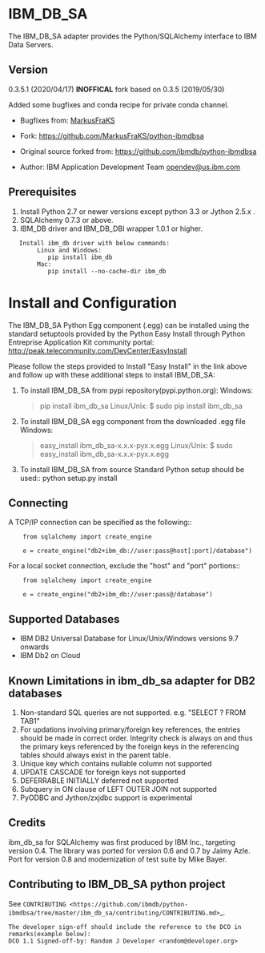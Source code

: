 IBM_DB_SA
=========

The IBM_DB_SA adapter provides the Python/SQLAlchemy interface to IBM Data Servers.

Version
--------
0.3.5.1 (2020/04/17) **INOFFICAL** fork based on 0.3.5 (2019/05/30)

Added some bugfixes and conda recipe for private conda channel.
+ Bugfixes from: [MarkusFraKS](https://github.com/MarkusFraKS)
+ Fork: https://github.com/MarkusFraKS/python-ibmdbsa


+ Original source forked from: https://github.com/ibmdb/python-ibmdbsa
+ Author: IBM Application Development Team <opendev@us.ibm.com>

Prerequisites
--------------
1. Install Python 2.7 or newer versions except python 3.3 or Jython 2.5.x .
2. SQLAlchemy 0.7.3 or above.
3. IBM_DB driver and IBM_DB_DBI wrapper 1.0.1 or higher.
```
   Install ibm_db driver with below commands:
	    Linux and Windows: 
	   	   pip install ibm_db
	    Mac:
		   pip install --no-cache-dir ibm_db
```

Install and Configuration
=========================
The IBM_DB_SA Python Egg component (.egg) can be installed using the standard setuptools provided by the Python Easy Install through Python Entreprise 
Application Kit community portal:
  http://peak.telecommunity.com/DevCenter/EasyInstall

Please follow the steps provided to Install "Easy Install" in the link above and follow up with these additional steps to install IBM_DB_SA:

  1. To install IBM_DB_SA from pypi repository(pypi.python.org):
    Windows:
      > pip install ibm_db_sa
    Linux/Unix:
      $ sudo pip install ibm_db_sa
  
  2. To install IBM_DB_SA egg component from the downloaded .egg file
    Windows:
      > easy_install ibm_db_sa-x.x.x-pyx.x.egg
    Linux/Unix:
      $ sudo easy_install ibm_db_sa-x.x.x-pyx.x.egg
  
  3. To install IBM_DB_SA from source
    Standard Python setup should be used::
        python setup.py install

Connecting
----------
A TCP/IP connection can be specified as the following::
```
	from sqlalchemy import create_engine

	e = create_engine("db2+ibm_db://user:pass@host[:port]/database")
```

For a local socket connection, exclude the "host" and "port" portions::

```
	from sqlalchemy import create_engine

	e = create_engine("db2+ibm_db://user:pass@/database")
```

Supported Databases
-------------------
- IBM DB2 Universal Database for Linux/Unix/Windows versions 9.7 onwards 
- IBM Db2 on Cloud

Known Limitations in ibm_db_sa adapter for DB2 databases
-------------------------------------------------------------
1) Non-standard SQL queries are not supported. e.g. "SELECT ? FROM TAB1"
2) For updations involving primary/foreign key references, the entries should be made in correct order. Integrity check is always on and thus the primary keys referenced by the foreign keys in the referencing tables should always exist in the parent table.
3) Unique key which contains nullable column not supported
4) UPDATE CASCADE for foreign keys not supported
5) DEFERRABLE INITIALLY deferred not supported
6) Subquery in ON clause of LEFT OUTER JOIN not supported
7) PyODBC and Jython/zxjdbc support is experimental


Credits
-------
ibm_db_sa for SQLAlchemy was first produced by IBM Inc., targeting version 0.4.
The library was ported for version 0.6 and 0.7 by Jaimy Azle.
Port for version 0.8 and modernization of test suite by Mike Bayer.

Contributing to IBM_DB_SA python project
----------------------------------------
See `CONTRIBUTING
<https://github.com/ibmdb/python-ibmdbsa/tree/master/ibm_db_sa/contributing/CONTRIBUTING.md>`_.

```
The developer sign-off should include the reference to the DCO in remarks(example below):
DCO 1.1 Signed-off-by: Random J Developer <random@developer.org>
```

